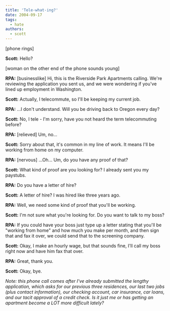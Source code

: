 ```yaml
---
title: 'Tele-what-ing?'
date: 2004-09-17
tags:
  - hate
authors:
  - scott
---
```


\[phone rings\]

**Scott:** Hello?

\[woman on the other end of the phone sounds young\]

**RPA:** \[businesslike\] Hi, this is the Riverside Park Apartments calling. We're reviewing the application you sent us, and we were wondering if you've lined up employment in Washington.

**Scott:** Actually, I telecommute, so I'll be keeping my current job.

**RPA:** ...I don't understand. Will you be driving back to Oregon every day?

**Scott:** No, I tele - I'm sorry, have you not heard the term telecommuting before?

**RPA:** \[relieved\] Um, no...

**Scott:** Sorry about that, it's common in my line of work. It means I'll be working from home on my computer.

**RPA:** \[nervous\] ...Oh... Um, do you have any proof of that?

**Scott:** What kind of proof are you looking for? I already sent you my paystubs.

**RPA:** Do you have a letter of hire?

**Scott:** A letter of hire? I was hired like three years ago.

**RPA:** Well, we need some kind of proof that you'll be working.

**Scott:** I'm not sure what you're looking for. Do you want to talk to my boss?

**RPA:** If you could have your boss just type up a letter stating that you'll be "working from home" and how much you make per month, and then sign that and fax it over, we could send that to the screening company.

**Scott:** Okay, I make an hourly wage, but that sounds fine, I'll call my boss right now and have him fax that over.

**RPA:** Great, thank you.

**Scott:** Okay, bye.

_Note: this phone call comes after I've already submitted the lengthy application, which asks for our previous three residences, our last two jobs (plus contact information), our checking account, car insurance, car loans, and our tacit approval of a credit check. Is it just me or has getting an apartment become a LOT more difficult lately?_
